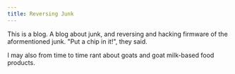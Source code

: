 ```yaml
---
title: Reversing Junk
---
```


This is a blog. A blog about junk, and reversing and hacking firmware of the aformentioned junk. "Put a chip in it!", they said.

I may also from time to time rant about goats and goat milk-based food products.